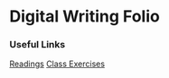 # Digital Writing Folio



### Useful Links
[Readings](readings.md)
[Class Exercises](class-exercises.md)
